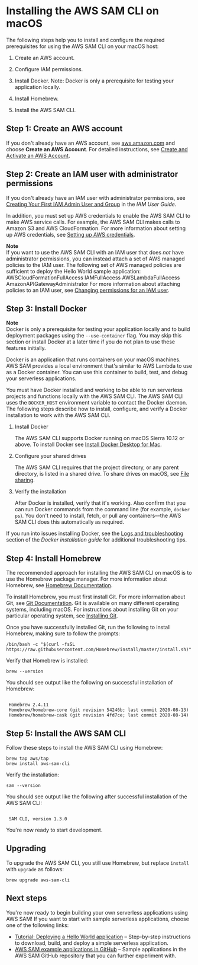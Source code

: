 # Installing the AWS SAM CLI on macOS<a name="serverless-sam-cli-install-mac"></a>

The following steps help you to install and configure the required prerequisites for using the AWS SAM CLI on your macOS host:

1. Create an AWS account\.

1. Configure IAM permissions\.

1. Install Docker\. Note: Docker is only a prerequisite for testing your application locally\.

1. Install Homebrew\.

1. Install the AWS SAM CLI\.

## Step 1: Create an AWS account<a name="serverless-sam-cli-install-mac-aws-account"></a>

If you don't already have an AWS account, see [aws\.amazon\.com](https://aws.amazon.com/) and choose **Create an AWS Account**\. For detailed instructions, see [Create and Activate an AWS Account](https://aws.amazon.com/premiumsupport/knowledge-center/create-and-activate-aws-account/)\.

## Step 2: Create an IAM user with administrator permissions<a name="serverless-sam-cli-install-mac-iam-permissions"></a>

If you don't already have an IAM user with administrator permissions, see [Creating Your First IAM Admin User and Group](https://docs.aws.amazon.com/IAM/latest/UserGuide/getting-started_create-admin-group.html) in the *IAM User Guide*\.

In addition, you must set up AWS credentials to enable the AWS SAM CLI to make AWS service calls\. For example, the AWS SAM CLI makes calls to Amazon S3 and AWS CloudFormation\. For more information about setting up AWS credentials, see [Setting up AWS credentials](serverless-getting-started-set-up-credentials.md)\.

**Note**  
If you want to use the AWS SAM CLI with an IAM user that does *not* have administrator permissions, you can instead attach a set of AWS managed policies to the IAM user\. The following set of AWS managed policies are sufficient to deploy the Hello World sample application:  
AWSCloudFormationFullAccess
IAMFullAccess
AWSLambdaFullAccess
AmazonAPIGatewayAdministrator
 For more information about attaching policies to an IAM user, see [Changing permissions for an IAM user](https://docs.aws.amazon.com/IAM/latest/UserGuide/id_users_change-permissions.html)\.

## Step 3: Install Docker<a name="serverless-sam-cli-install-mac-docker"></a>

**Note**  
Docker is only a prerequisite for testing your application locally and to build deployment packages using the `--use-container` flag\. You may skip this section or install Docker at a later time if you do not plan to use these features initially\.

Docker is an application that runs containers on your macOS machines\. AWS SAM provides a local environment that's similar to AWS Lambda to use as a Docker container\. You can use this container to build, test, and debug your serverless applications\.

You must have Docker installed and working to be able to run serverless projects and functions locally with the AWS SAM CLI\. The AWS SAM CLI uses the `DOCKER_HOST` environment variable to contact the Docker daemon\. The following steps describe how to install, configure, and verify a Docker installation to work with the AWS SAM CLI\.

1. Install Docker

   The AWS SAM CLI supports Docker running on macOS Sierra 10\.12 or above\. To install Docker see [Install Docker Desktop for Mac](https://docs.docker.com/docker-for-mac/install/)\.

1. Configure your shared drives

   The AWS SAM CLI requires that the project directory, or any parent directory, is listed in a shared drive\. To share drives on macOS, see [ File sharing](https://docs.docker.com/docker-for-mac/#file-sharing)\.

1. Verify the installation

   After Docker is installed, verify that it's working\. Also confirm that you can run Docker commands from the command line \(for example, `docker ps`\)\. You don't need to install, fetch, or pull any containers––the AWS SAM CLI does this automatically as required\.

If you run into issues installing Docker, see the [Logs and troubleshooting](https://docs.docker.com/docker-for-mac/troubleshoot/) section of the *Docker installation guide* for additional troubleshooting tips\.

## Step 4: Install Homebrew<a name="serverless-sam-cli-install-mac-homebrew"></a>

The recommended approach for installing the AWS SAM CLI on macOS is to use the Homebrew package manager\. For more information about Homebrew, see [Homebrew Documentation](https://docs.brew.sh)\.

To install Homebrew, you must first install Git\. For more information about Git, see [Git Documentation](https://git-scm.com)\. Git is available on many different operating systems, including macOS\. For instructions about installing Git on your particular operating system, see [Installing Git](https://git-scm.com/book/en/v2/Getting-Started-Installing-Git)\.

Once you have successfully installed Git, run the following to install Homebrew, making sure to follow the prompts:

```
/bin/bash -c "$(curl -fsSL https://raw.githubusercontent.com/Homebrew/install/master/install.sh)"
```

Verify that Homebrew is installed:

```
brew --version
```

You should see output like the following on successful installation of Homebrew:

```
 
 Homebrew 2.4.11
 Homebrew/homebrew-core (git revision 54246b; last commit 2020-08-13)
 Homebrew/homebrew-cask (git revision 4fd7ce; last commit 2020-08-14)
```

## Step 5: Install the AWS SAM CLI<a name="serverless-sam-cli-install-mac-sam-cli"></a>

Follow these steps to install the AWS SAM CLI using Homebrew:

```
brew tap aws/tap
brew install aws-sam-cli
```

Verify the installation:

```
sam --version
```

You should see output like the following after successful installation of the AWS SAM CLI:

```
 
 SAM CLI, version 1.3.0
```

You're now ready to start development\.

## Upgrading<a name="serverless-sam-cli-install-mac-upgrading"></a>

To upgrade the AWS SAM CLI, you still use Homebrew, but replace `install` with `upgrade` as follows:

```
brew upgrade aws-sam-cli
```

## Next steps<a name="serverless-sam-cli-install-mac-next-steps"></a>

You're now ready to begin building your own serverless applications using AWS SAM\! If you want to start with sample serverless applications, choose one of the following links:
+ [Tutorial: Deploying a Hello World application](serverless-getting-started-hello-world.md) – Step\-by\-step instructions to download, build, and deploy a simple serverless application\.
+ [AWS SAM example applications in GitHub](https://github.com/aws-samples/serverless-app-examples) – Sample applications in the AWS SAM GitHub repository that you can further experiment with\.